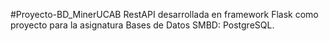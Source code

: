 #Proyecto-BD_MinerUCAB
RestAPI desarrollada en framework Flask como proyecto para la asignatura Bases de Datos
SMBD: PostgreSQL.
